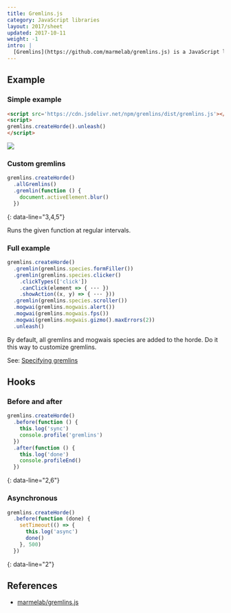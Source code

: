 ```yaml
---
title: Gremlins.js
category: JavaScript libraries
layout: 2017/sheet
updated: 2017-10-11
weight: -1
intro: |
  [Gremlins](https://github.com/marmelab/gremlins.js) is a JavaScript library to do "monkey-testing" by providing random user input (clicks, scrolls, and so on).
---
```


## Example

### Simple example

```html
<script src='https://cdn.jsdelivr.net/npm/gremlins/dist/gremlins.js'></script>
<script>
gremlins.createHorde().unleash()
</script>
```

![](https://camo.githubusercontent.com/130e101ee69d4d9b6f065df0a0404c861eb5ce18/687474703a2f2f7374617469632e6d61726d656c61622e636f6d2f746f646f2e676966?q=99)

### Custom gremlins

```js
gremlins.createHorde()
  .allGremlins()
  .gremlin(function () {
    document.activeElement.blur()
  })
```
{: data-line="3,4,5"}

Runs the given function at regular intervals.

### Full example

```js
gremlins.createHorde()
  .gremlin(gremlins.species.formFiller())
  .gremlin(gremlins.species.clicker()
    .clickTypes(['click'])
    .canClick(element => { ··· })
    .showAction((x, y) => { ··· }))
  .gremlin(gremlins.species.scroller())
  .mogwai(gremlins.mogwais.alert())
  .mogwai(gremlins.mogwais.fps())
  .mogwai(gremlins.mogwais.gizmo().maxErrors(2))
  .unleash()
```

By default, all gremlins and mogwais species are added to the horde. Do it this way to customize gremlins.

See: [Specifying gremlins](https://github.com/marmelab/gremlins.js#setting-gremlins-and-mogwais-to-use-in-a-test)

## Hooks

### Before and after

```js
gremlins.createHorde()
  .before(function () {
    this.log('sync')
    console.profile('gremlins')
  })
  .after(function () {
    this.log('done')
    console.profileEnd()
  })
```
{: data-line="2,6"}

### Asynchronous

```js
gremlins.createHorde()
  .before(function (done) {
    setTimeout(() => {
      this.log('async')
      done()
    }, 500)
  })
```
{: data-line="2"}

## References

- [marmelab/gremlins.js](https://github.com/marmelab/gremlins.js)
